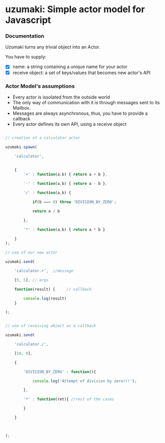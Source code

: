 # uzumaki: Simple actor model for Javascript

### Documentation

Uzumaki turns any trivial object into an Actor. 

You have to supply:

- [x] name: a string containing a unique name for your actor
- [x] receive object: a set of keys/values that becomes new actor's API

### Actor Model's assumptions

- Every actor is issolated from the outside world
- The only way of communication with it is through messages sent to its Mailbox.
- Messages are always asynchronous, thus, you have to provide a callback 
- Every actor defines its own API, using a receive object

```javascript

// creation of a calculator actor

uzumaki.spawn(

	'calculator', 


	{
		'+' : function(a,b) { return a + b },

		'-' : function(a,b) { return a - b },

		'/' : function(a,b) { 

			if(b === 0) throw 'DIVISION_BY_ZERO';

			return a / b 

		},

		'*' : function(a,b) { return a * b }

	}
);

// use of our new actor

uzumaki.send(

	'calculator.+',  //message

	[5, 5], // args

	function(result) {     // callback 

		console.log(result)
	}

);


// use of receiving object as a callback

uzumaki.send(

	'calculator./',

	[10, 0],

	{

		'DIVISION_BY_ZERO' : function(){

			console.log('Attempt of division by zero!!!');

		},

		'*' : function(ret){ //rest of the cases

		}

	}



);

```



